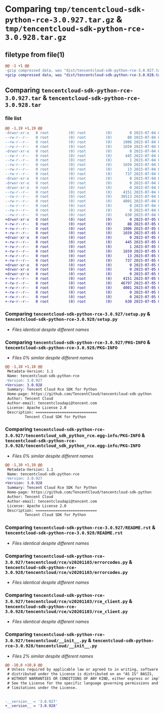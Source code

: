 # Comparing `tmp/tencentcloud-sdk-python-rce-3.0.927.tar.gz` & `tmp/tencentcloud-sdk-python-rce-3.0.928.tar.gz`

## filetype from file(1)

```diff
@@ -1 +1 @@
-gzip compressed data, was "dist/tencentcloud-sdk-python-rce-3.0.927.tar", last modified: Tue Jul  4 00:27:28 2023, max compression
+gzip compressed data, was "dist/tencentcloud-sdk-python-rce-3.0.928.tar", last modified: Wed Jul  5 00:31:27 2023, max compression
```

## Comparing `tencentcloud-sdk-python-rce-3.0.927.tar` & `tencentcloud-sdk-python-rce-3.0.928.tar`

### file list

```diff
@@ -1,19 +1,19 @@
-drwxr-xr-x   0 root         (0) root         (0)        0 2023-07-04 00:27:28.000000 tencentcloud-sdk-python-rce-3.0.927/
--rw-r--r--   0 root         (0) root         (0)       88 2023-07-04 00:27:28.000000 tencentcloud-sdk-python-rce-3.0.927/setup.cfg
--rw-r--r--   0 root         (0) root         (0)     1006 2023-07-04 00:27:28.000000 tencentcloud-sdk-python-rce-3.0.927/setup.py
--rw-r--r--   0 root         (0) root         (0)     1659 2023-07-04 00:27:28.000000 tencentcloud-sdk-python-rce-3.0.927/PKG-INFO
-drwxr-xr-x   0 root         (0) root         (0)        0 2023-07-04 00:27:28.000000 tencentcloud-sdk-python-rce-3.0.927/tencentcloud_sdk_python_rce.egg-info/
--rw-r--r--   0 root         (0) root         (0)      445 2023-07-04 00:27:28.000000 tencentcloud-sdk-python-rce-3.0.927/tencentcloud_sdk_python_rce.egg-info/SOURCES.txt
--rw-r--r--   0 root         (0) root         (0)        1 2023-07-04 00:27:28.000000 tencentcloud-sdk-python-rce-3.0.927/tencentcloud_sdk_python_rce.egg-info/dependency_links.txt
--rw-r--r--   0 root         (0) root         (0)     1659 2023-07-04 00:27:28.000000 tencentcloud-sdk-python-rce-3.0.927/tencentcloud_sdk_python_rce.egg-info/PKG-INFO
--rw-r--r--   0 root         (0) root         (0)       13 2023-07-04 00:27:28.000000 tencentcloud-sdk-python-rce-3.0.927/tencentcloud_sdk_python_rce.egg-info/top_level.txt
--rw-r--r--   0 root         (0) root         (0)      737 2023-07-04 00:27:28.000000 tencentcloud-sdk-python-rce-3.0.927/README.rst
-drwxr-xr-x   0 root         (0) root         (0)        0 2023-07-04 00:27:28.000000 tencentcloud-sdk-python-rce-3.0.927/tencentcloud/
-drwxr-xr-x   0 root         (0) root         (0)        0 2023-07-04 00:27:28.000000 tencentcloud-sdk-python-rce-3.0.927/tencentcloud/rce/
-drwxr-xr-x   0 root         (0) root         (0)        0 2023-07-04 00:27:28.000000 tencentcloud-sdk-python-rce-3.0.927/tencentcloud/rce/v20201103/
--rw-r--r--   0 root         (0) root         (0)     4151 2023-07-04 00:27:28.000000 tencentcloud-sdk-python-rce-3.0.927/tencentcloud/rce/v20201103/errorcodes.py
--rw-r--r--   0 root         (0) root         (0)    30513 2023-07-04 00:27:28.000000 tencentcloud-sdk-python-rce-3.0.927/tencentcloud/rce/v20201103/models.py
--rw-r--r--   0 root         (0) root         (0)     4001 2023-07-04 00:27:28.000000 tencentcloud-sdk-python-rce-3.0.927/tencentcloud/rce/v20201103/rce_client.py
--rw-r--r--   0 root         (0) root         (0)        0 2023-07-04 00:27:28.000000 tencentcloud-sdk-python-rce-3.0.927/tencentcloud/rce/v20201103/__init__.py
--rw-r--r--   0 root         (0) root         (0)        0 2023-07-04 00:27:28.000000 tencentcloud-sdk-python-rce-3.0.927/tencentcloud/rce/__init__.py
--rw-r--r--   0 root         (0) root         (0)      630 2023-07-04 00:27:28.000000 tencentcloud-sdk-python-rce-3.0.927/tencentcloud/__init__.py
+drwxr-xr-x   0 root         (0) root         (0)        0 2023-07-05 00:31:27.000000 tencentcloud-sdk-python-rce-3.0.928/
+-rw-r--r--   0 root         (0) root         (0)       88 2023-07-05 00:31:27.000000 tencentcloud-sdk-python-rce-3.0.928/setup.cfg
+-rw-r--r--   0 root         (0) root         (0)     1006 2023-07-05 00:31:27.000000 tencentcloud-sdk-python-rce-3.0.928/setup.py
+-rw-r--r--   0 root         (0) root         (0)     1659 2023-07-05 00:31:27.000000 tencentcloud-sdk-python-rce-3.0.928/PKG-INFO
+drwxr-xr-x   0 root         (0) root         (0)        0 2023-07-05 00:31:27.000000 tencentcloud-sdk-python-rce-3.0.928/tencentcloud_sdk_python_rce.egg-info/
+-rw-r--r--   0 root         (0) root         (0)      445 2023-07-05 00:31:27.000000 tencentcloud-sdk-python-rce-3.0.928/tencentcloud_sdk_python_rce.egg-info/SOURCES.txt
+-rw-r--r--   0 root         (0) root         (0)        1 2023-07-05 00:31:27.000000 tencentcloud-sdk-python-rce-3.0.928/tencentcloud_sdk_python_rce.egg-info/dependency_links.txt
+-rw-r--r--   0 root         (0) root         (0)     1659 2023-07-05 00:31:27.000000 tencentcloud-sdk-python-rce-3.0.928/tencentcloud_sdk_python_rce.egg-info/PKG-INFO
+-rw-r--r--   0 root         (0) root         (0)       13 2023-07-05 00:31:27.000000 tencentcloud-sdk-python-rce-3.0.928/tencentcloud_sdk_python_rce.egg-info/top_level.txt
+-rw-r--r--   0 root         (0) root         (0)      737 2023-07-05 00:31:27.000000 tencentcloud-sdk-python-rce-3.0.928/README.rst
+drwxr-xr-x   0 root         (0) root         (0)        0 2023-07-05 00:31:27.000000 tencentcloud-sdk-python-rce-3.0.928/tencentcloud/
+drwxr-xr-x   0 root         (0) root         (0)        0 2023-07-05 00:31:27.000000 tencentcloud-sdk-python-rce-3.0.928/tencentcloud/rce/
+drwxr-xr-x   0 root         (0) root         (0)        0 2023-07-05 00:31:27.000000 tencentcloud-sdk-python-rce-3.0.928/tencentcloud/rce/v20201103/
+-rw-r--r--   0 root         (0) root         (0)     4151 2023-07-05 00:31:27.000000 tencentcloud-sdk-python-rce-3.0.928/tencentcloud/rce/v20201103/errorcodes.py
+-rw-r--r--   0 root         (0) root         (0)    46797 2023-07-05 00:31:27.000000 tencentcloud-sdk-python-rce-3.0.928/tencentcloud/rce/v20201103/models.py
+-rw-r--r--   0 root         (0) root         (0)     4001 2023-07-05 00:31:27.000000 tencentcloud-sdk-python-rce-3.0.928/tencentcloud/rce/v20201103/rce_client.py
+-rw-r--r--   0 root         (0) root         (0)        0 2023-07-05 00:31:27.000000 tencentcloud-sdk-python-rce-3.0.928/tencentcloud/rce/v20201103/__init__.py
+-rw-r--r--   0 root         (0) root         (0)        0 2023-07-05 00:31:27.000000 tencentcloud-sdk-python-rce-3.0.928/tencentcloud/rce/__init__.py
+-rw-r--r--   0 root         (0) root         (0)      630 2023-07-05 00:31:27.000000 tencentcloud-sdk-python-rce-3.0.928/tencentcloud/__init__.py
```

### Comparing `tencentcloud-sdk-python-rce-3.0.927/setup.py` & `tencentcloud-sdk-python-rce-3.0.928/setup.py`

 * *Files identical despite different names*

### Comparing `tencentcloud-sdk-python-rce-3.0.927/PKG-INFO` & `tencentcloud-sdk-python-rce-3.0.928/PKG-INFO`

 * *Files 0% similar despite different names*

```diff
@@ -1,10 +1,10 @@
 Metadata-Version: 1.1
 Name: tencentcloud-sdk-python-rce
-Version: 3.0.927
+Version: 3.0.928
 Summary: Tencent Cloud Rce SDK for Python
 Home-page: https://github.com/TencentCloud/tencentcloud-sdk-python
 Author: Tencent Cloud
 Author-email: tencentcloudapi@tencent.com
 License: Apache License 2.0
 Description: ============================
         Tencent Cloud SDK for Python
```

### Comparing `tencentcloud-sdk-python-rce-3.0.927/tencentcloud_sdk_python_rce.egg-info/PKG-INFO` & `tencentcloud-sdk-python-rce-3.0.928/tencentcloud_sdk_python_rce.egg-info/PKG-INFO`

 * *Files 0% similar despite different names*

```diff
@@ -1,10 +1,10 @@
 Metadata-Version: 1.1
 Name: tencentcloud-sdk-python-rce
-Version: 3.0.927
+Version: 3.0.928
 Summary: Tencent Cloud Rce SDK for Python
 Home-page: https://github.com/TencentCloud/tencentcloud-sdk-python
 Author: Tencent Cloud
 Author-email: tencentcloudapi@tencent.com
 License: Apache License 2.0
 Description: ============================
         Tencent Cloud SDK for Python
```

### Comparing `tencentcloud-sdk-python-rce-3.0.927/README.rst` & `tencentcloud-sdk-python-rce-3.0.928/README.rst`

 * *Files identical despite different names*

### Comparing `tencentcloud-sdk-python-rce-3.0.927/tencentcloud/rce/v20201103/errorcodes.py` & `tencentcloud-sdk-python-rce-3.0.928/tencentcloud/rce/v20201103/errorcodes.py`

 * *Files identical despite different names*

### Comparing `tencentcloud-sdk-python-rce-3.0.927/tencentcloud/rce/v20201103/rce_client.py` & `tencentcloud-sdk-python-rce-3.0.928/tencentcloud/rce/v20201103/rce_client.py`

 * *Files identical despite different names*

### Comparing `tencentcloud-sdk-python-rce-3.0.927/tencentcloud/__init__.py` & `tencentcloud-sdk-python-rce-3.0.928/tencentcloud/__init__.py`

 * *Files 2% similar despite different names*

```diff
@@ -10,8 +10,8 @@
 # Unless required by applicable law or agreed to in writing, software
 # distributed under the License is distributed on an "AS IS" BASIS,
 # WITHOUT WARRANTIES OR CONDITIONS OF ANY KIND, either express or implied.
 # See the License for the specific language governing permissions and
 # limitations under the License.
 
 
-__version__ = '3.0.927'
+__version__ = '3.0.928'
```

